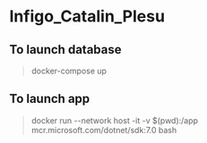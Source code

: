 # Infigo_Catalin_Plesu 

## To launch database
> docker-compose up

## To launch app
> docker run --network host -it -v $(pwd):/app mcr.microsoft.com/dotnet/sdk:7.0 bash

